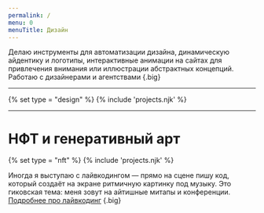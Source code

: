 ```yaml
---
permalink: /
menu: 0
menuTitle: Дизайн
---
```


Делаю инструменты для автоматизации дизайна, динамическую айдентику и логотипы, интерактивные анимации на сайтах для привлечения внимания или иллюстрации абстрактных концепций. Работаю с дизайнерами и агентствами
{.big}

---

{% set type = "design" %}
{% include 'projects.njk' %}

---

# НФТ и генеративный арт

{% set type = "nft" %}
{% include 'projects.njk' %}


Иногда я выступаю с лайвкодингом — прямо на сцене пишу код, который создаёт на экране ритмичную картинку под музыку. Это гиковская тема: меня зовут на айтишные митапы и конференции. [Подробнее про лайвкодинг](/ru/show/)
{.big}

